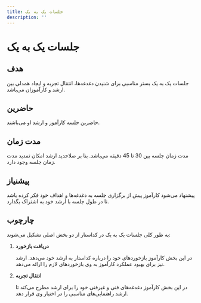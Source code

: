 ```yaml
---
title: جلسات یک به یک
description: ''
---
```


# جلسات یک به یک

## هدف

جلسات یک به یک بستر مناسبی برای شنیدن دغدغه‌ها، انتقال تجربه و ایجاد همدلی بین ارشد و کارآموزان می‌باشد.

## حاضرین

حاضرین جلسه کارآموز و ارشد او می‌باشند.

## مدت زمان

مدت زمان جلسه بین 30 تا 45 دقیقه می‌باشد. بنا بر صلاحدید ارشد امکان تمدید مدت زمان جلسه وجود دارد.

## پیشنیاز

پیشنهاد می‌شود کارآموز پیش از برگزاری جلسه به دغدغه‌ها و اهداف خود فکر کرده باشد تا در طول جلسه با ارشد خود به اشتراک
بگذارد.

## چارچوب

به طور کلی جلسات یک به یک در کداستار از دو بخش اصلی تشکیل می‌شوند:

1. **دریافت بازخورد**

    در این بخش کارآموز بازخوردهای خود را درباره کداستار به ارشد خود می‌دهد.
    ارشد نیز برای بهبود عملکرد کارآموز به وی بازخوردهای لازم را ارائه می‌دهد.

2. **انتقال تجربه**

    در این بخش کارآموز دغدغه‌های فنی و غیرفنی خود را برای ارشد مطرح می‌کند تا ارشد راهنمایی‌های مناسبی را در اختیار وی
    قرار دهد.
